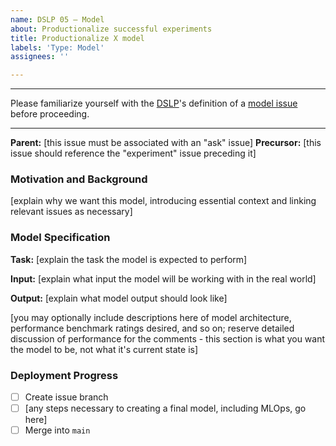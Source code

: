 ```yaml
---
name: DSLP 05 – Model
about: Productionalize successful experiments
title: Productionalize X model
labels: 'Type: Model'
assignees: ''

---
```


***
Please familiarize yourself with the [DSLP](https://github.com/dslp/dslp)'s definition of a [model issue](https://github.com/dslp/dslp/blob/main/issue-types/5-model-issues.md) before proceeding.
***

**Parent:** [this issue must be associated with an "ask" issue]
**Precursor:** [this issue should reference the "experiment" issue preceding it]

### Motivation and Background
[explain why we want this model, introducing essential context and linking relevant issues as necessary]

### Model Specification
**Task:** [explain the task the model is expected to perform]

**Input:** [explain what input the model will be working with in the real world]

**Output:** [explain what model output should look like]

[you may optionally include descriptions here of model architecture, performance benchmark ratings desired, and so on; reserve detailed discussion of performance for the comments - this section is what you want the model to be, not what it's current state is]

### Deployment Progress
- [ ] Create issue branch
- [ ] [any steps necessary to creating a final model, including MLOps, go here]
- [ ] Merge into `main`
